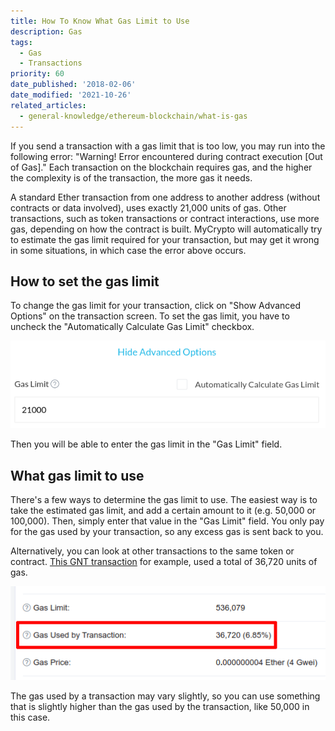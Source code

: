 ```yaml
---
title: How To Know What Gas Limit to Use
description: Gas
tags:
  - Gas
  - Transactions
priority: 60
date_published: '2018-02-06'
date_modified: '2021-10-26'
related_articles:
  - general-knowledge/ethereum-blockchain/what-is-gas
---
```


If you send a transaction with a gas limit that is too low, you may run into the following error: "Warning! Error encountered during contract execution [Out of Gas]." Each transaction on the blockchain requires gas, and the higher the complexity is of the transaction, the more gas it needs.

A standard Ether transaction from one address to another address (without contracts or data involved), uses exactly 21,000 units of gas. Other transactions, such as token transactions or contract interactions, use more gas, depending on how the contract is built. MyCrypto will automatically try to estimate the gas limit required for your transaction, but may get it wrong in some situations, in which case the error above occurs.

## How to set the gas limit

To change the gas limit for your transaction, click on "Show Advanced Options" on the transaction screen. To set the gas limit, you have to uncheck the "Automatically Calculate Gas Limit" checkbox.

![Advanced transaction settings](../../assets/how-to/sending/how-to-know-what-gas-limit-to-use/advanced-transaction-settings.png)

Then you will be able to enter the gas limit in the "Gas Limit" field.

## What gas limit to use

There's a few ways to determine the gas limit to use. The easiest way is to take the estimated gas limit, and add a certain amount to it (e.g. 50,000 or 100,000). Then, simply enter that value in the "Gas Limit" field. You only pay for the gas used by your transaction, so any excess gas is sent back to you.

Alternatively, you can look at other transactions to the same token or contract. [This GNT transaction](https://etherscan.io/tx/0xb5bfcbc1e742018cdd0cca29e8215c1dbe377ff52c71ca6dee2f9d47b6737ff0) for example, used a total of 36,720 units of gas.

![Gas used by transaction](../../assets/how-to/sending/how-to-know-what-gas-limit-to-use/gas-used-by-transaction.png)

The gas used by a transaction may vary slightly, so you can use something that is slightly higher than the gas used by the transaction, like 50,000 in this case.
